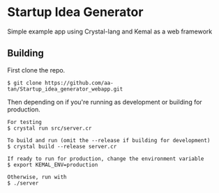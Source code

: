 # Startup Idea Generator
Simple example app using Crystal-lang and Kemal as a web framework

## Building
First clone the repo.

```console
$ git clone https://github.com/aa-tan/Startup_idea_generator_webapp.git
```

Then depending on if you're running as development or building for production.

```console
For testing
$ crystal run src/server.cr

To build and run (omit the --release if building for development)
$ crystal build --release server.cr

If ready to run for production, change the environment variable
$ export KEMAL_ENV=production

Otherwise, run with
$ ./server
```
